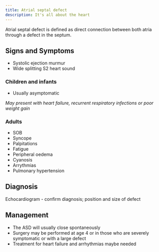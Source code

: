 ```yaml
---
title: Atrial septal defect
description: It's all about the heart
---
```


Atrial septal defect is defined as direct connection between both atria through a defect in the septum.

## Signs and Symptoms

- Systolic ejection murmur 
- Wide splitting S2 heart sound 

### Children and infants
- Usually asymptomatic

*May present with heart failure, recurrent respiratory infections or poor weight gain*

### Adults
- SOB
- Syncope
- Palpitations
- Fatigue
- Peripheral oedema
- Cyanosis
- Arrythmias
- Pulmonary hypertension 

## Diagnosis

Echocardiogram - confirm diagnosis; position and size of defect

## Management

- The ASD will usually close spontaneously
- Surgery may be performed at age 4 or in those who are severely symptomatic or with a large defect
- Treatment for heart failure and arrhythmias maybe needed